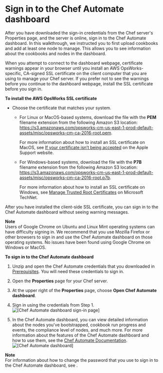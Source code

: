 # Sign in to the Chef Automate dashboard<a name="opscm-chef-dashboard"></a>

After you have downloaded the sign\-in credentials from the Chef server's Properties page, and the server is online, sign in to the Chef Automate dashboard\. In this walkthrough, we instructed you to first upload cookbooks and add at least one node to manage\. This allows you to see information about the cookbooks and nodes in the dashboard\.

When you attempt to connect to the dashboard webpage, certificate warnings appear in your browser until you install an AWS OpsWorks\-specific, CA\-signed SSL certificate on the client computer that you are using to manage your Chef server\. If you prefer not to see the warnings before you continue to the dashboard webpage, install the SSL certificate before you sign in\.

**To install the AWS OpsWorks SSL certificate**

+ Choose the certificate that matches your system\.

  + For Linux or MacOS\-based systems, download the file with the **PEM** filename extension from the following Amazon S3 location: [https://s3\.amazonaws\.com/opsworks\-cm\-us\-east\-1\-prod\-default\-assets/misc/opsworks\-cm\-ca\-2016\-root\.pem](https://s3.amazonaws.com/opsworks-cm-us-east-1-prod-default-assets/misc/opsworks-cm-ca-2016-root.pem)\.

    For more information about how to install an SSL certificate on MacOS, see [If your certificate isn’t being accepted](https://support.apple.com/kb/PH18677?locale=en_US) on the Apple Support website\.

  + For Windows\-based systems, download the file with the **P7B** filename extension from the following Amazon S3 location: [https://s3\.amazonaws\.com/opsworks\-cm\-us\-east\-1\-prod\-default\-assets/misc/opsworks\-cm\-ca\-2016\-root\.p7b](https://s3.amazonaws.com/opsworks-cm-us-east-1-prod-default-assets/misc/opsworks-cm-ca-2016-root.p7b)\.

    For more information about how to install an SSL certificate on Windows, see [Manage Trusted Root Certificates](https://technet.microsoft.com/en-us/library/cc754841.aspx) on Microsoft TechNet\.

After you have installed the client\-side SSL certificate, you can sign in to the Chef Automate dashboard without seeing warning messages\.

**Note**  
Users of Google Chrome on Ubuntu and Linux Mint operating systems can have difficulty signing in\. We recommend that you use Mozilla Firefox or other browsers to sign in and use the Chef Automate dashboard on those operating systems\. No issues have been found using Google Chrome on Windows or MacOS\.

**To sign in to the Chef Automate dashboard**

1. Unzip and open the Chef Automate credentials that you downloaded in [Prerequisites](opscm-starterkit.md#finish-server-prereqs)\. You will need these credentials to sign in\.

1. Open the **Properties** page for your Chef server\.

1. At the upper right of the **Properties** page, choose **Open Chef Automate dashboard**\.

1. Sign in using the credentials from Step 1\.  
![\[Chef Automate dashboard sign-in page\]](http://docs.aws.amazon.com/opsworks/latest/userguide/images/opscm_chefsignin.png)

1. In the Chef Automate dashboard, you can view detailed information about the nodes you've bootstrapped, cookbook run progress and events, the compliance level of nodes, and much more\. For more information about the features of the Chef Automate dashboard and how to use them, see the [Chef Automate Documentation](https://docs.chef.io/chef_automate.html)\.  
![\[Chef Automate dashboard\]](http://docs.aws.amazon.com/opsworks/latest/userguide/images/opscm_chefdashhome.png)

**Note**  
For information about how to change the password that you use to sign in to the Chef Automate dashboard, see \.